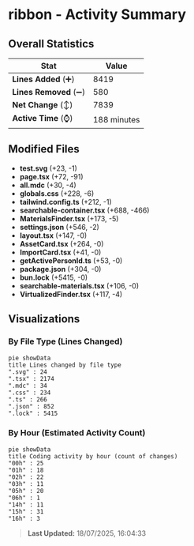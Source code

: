# ribbon - Activity Summary 

## Overall Statistics

| Stat                   | Value                                                             |
| ---------------------- | ----------------------------------------------------------------- |
| **Lines Added** (➕)   | 8419                                          |
| **Lines Removed** (➖) | 580                                        |
| **Net Change** (↕)    | 7839                |
| **Active Time** (⌚)   | 188 minutes |


## Modified Files
- **test.svg** (+23, -1)
- **page.tsx** (+72, -91)
- **all.mdc** (+30, -4)
- **globals.css** (+228, -6)
- **tailwind.config.ts** (+212, -1)
- **searchable-container.tsx** (+688, -466)
- **MaterialsFinder.tsx** (+173, -5)
- **settings.json** (+546, -2)
- **layout.tsx** (+147, -0)
- **AssetCard.tsx** (+264, -0)
- **ImportCard.tsx** (+41, -0)
- **getActivePersonId.ts** (+53, -0)
- **package.json** (+304, -0)
- **bun.lock** (+5415, -0)
- **searchable-materials.tsx** (+106, -0)
- **VirtualizedFinder.tsx** (+117, -4)

## Visualizations

### By File Type (Lines Changed)

```mermaid
pie showData
title Lines changed by file type
".svg" : 24
".tsx" : 2174
".mdc" : 34
".css" : 234
".ts" : 266
".json" : 852
".lock" : 5415
```

### By Hour (Estimated Activity Count)

```mermaid
pie showData
title Coding activity by hour (count of changes)
"00h" : 25
"01h" : 18
"02h" : 22
"03h" : 11
"05h" : 20
"06h" : 1
"14h" : 11
"15h" : 31
"16h" : 3
```


> **Last Updated:** 18/07/2025, 16:04:33